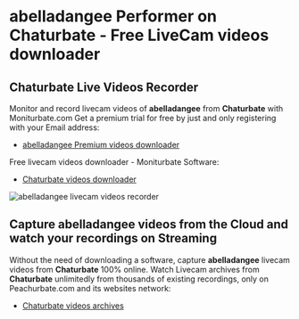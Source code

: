 # abelladangee Performer on Chaturbate - Free LiveCam videos downloader

## Chaturbate Live Videos Recorder

Monitor and record livecam videos of **abelladangee** from **Chaturbate** with Moniturbate.com
Get a premium trial for free by just and only registering with your Email address:
* [abelladangee Premium videos downloader](https://moniturbate.com/request-demo-licence-key.html)

Free livecam videos downloader - Moniturbate Software:
* [Chaturbate videos downloader](https://moniturbate.com/moniturbate-download-software.html)

![abelladangee livecam videos recorder](https://peachurnet.com/templates/moniturbate-software.png)


## Capture abelladangee videos from the Cloud and watch your recordings on Streaming

Without the need of downloading a software, capture **abelladangee** livecam videos from **Chaturbate** 100% online.
Watch Livecam archives from **Chaturbate** unlimitedly from thousands of existing recordings, only on Peachurbate.com and its websites network:
* [Chaturbate videos archives](https://peachurnet.com/)